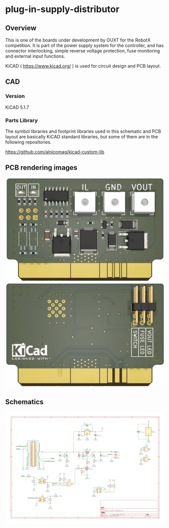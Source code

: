 # plug-in-supply-distributor

## Overview

This is one of the boards under development by OUXT for the RobotX competition. It is part of the power supply system for the controller, and has connector interlocking, simple reverse voltage protection, fuse monitoring and external input functions.

KiCAD ( https://www.kicad.org/ ) is used for circuit design and PCB layout.

## CAD

### Version

KiCAD 5.1.7

### Parts Library

The symbol libraries and footprint libraries used in this schematic and PCB layout are basically KiCAD standard libraries, but some of them are in the following repositories.

https://github.com/alnicomag/kicad-custom-lib

## PCB rendering images

![Top View](./images/pcb_image_topview.png)
![Bottom View](./images/pcb_image_bottomview.png)

## Schematics

![Schematics](./images/schematics.png)